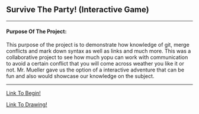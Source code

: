 ## Survive The Party! (Interactive Game)
-----
#### Purpose Of The Project:
This purpose of the project is to demonstrate how knowledge of git, merge conflicts and mark down syntax as well as links and much more. This was a collaborative project to see how much yopu can work with communication to avoid a certain conflict that you will come across weather you like it or not. Mr. Mueller gave us the option of a interactive adventure that can be fun and also would showcase our knowledge on the subject.

-----
[Link To Begin!](Invite/invitation.md)

[Link To Drawing!](https://docs.google.com/a/hstat.org/drawings/d/1tprrbJdgC3gPDhruJCCezjtPlk94jKOTfnVHZgLGd-g/edit?usp=sharing)